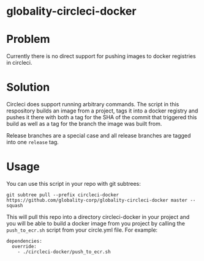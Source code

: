 # globality-circleci-docker

# Problem

Currently there is no direct support for pushing images to docker registries in circleci.

# Solution

Circleci does support running arbitrary commands. The script in this
respository builds an image from a project, tags it into a docker registry and
pushes it there with both a tag for the SHA of the commit that triggered this
build as well as a tag for the branch the image was built from.

Release branches are a special case and all release branches are tagged into
one `release` tag.

# Usage

You can use this script in your repo with git subtrees:

`git subtree pull --prefix circleci-docker https://github.com/globality-corp/globality-circleci-docker master --squash`

This will pull this repo into a directory circleci-docker in your project and
you will be able to build a docker image from you project by calling the
`push_to_ecr.sh` script from your circle.yml file. For example:

```
dependencies:
  override:
    - ./circleci-docker/push_to_ecr.sh
```
